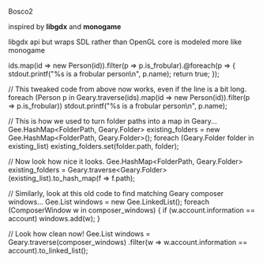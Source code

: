 Bosco2

inspired by **libgdx** and **monogame**

libgdx api but wraps SDL rather than OpenGL
core is modeled more like monogame


ids.map<Person>(id => new Person(id)).filter(p => p.is_frobular).@foreach(p => {
    stdout.printf("%s is a frobular person\n", p.name);
    return true;
});

// This tweaked code from above now works, even if the line is a bit long.
foreach (Person p in
        Geary.traverse<Id>(ids).map<Person>(id => new Person(id)).filter(p => p.is_frobular))
    stdout.printf("%s is a frobular person\n", p.name);


// This is how we used to turn folder paths into a map in Geary...
Gee.HashMap<FolderPath, Geary.Folder> existing_folders
        = new Gee.HashMap<FolderPath, Geary.Folder>();
foreach (Geary.Folder folder in existing_list)
    existing_folders.set(folder.path, folder);

// Now look how nice it looks.
Gee.HashMap<FolderPath, Geary.Folder> existing_folders
        = Geary.traverse<Geary.Folder>(existing_list).to_hash_map<FolderPath>(f => f.path);


// Similarly, look at this old code to find matching Geary composer windows...
Gee.List<ComposerWindow> windows = new Gee.LinkedList<ComposerWindow>();
foreach (ComposerWindow w in composer_windows) {
    if (w.account.information == account)
        windows.add(w);
}

// Look how clean now!
Gee.List<ComposerWindow> windows = Geary.traverse<ComposerWindow>(composer_windows)
        .filter(w => w.account.information == account).to_linked_list();